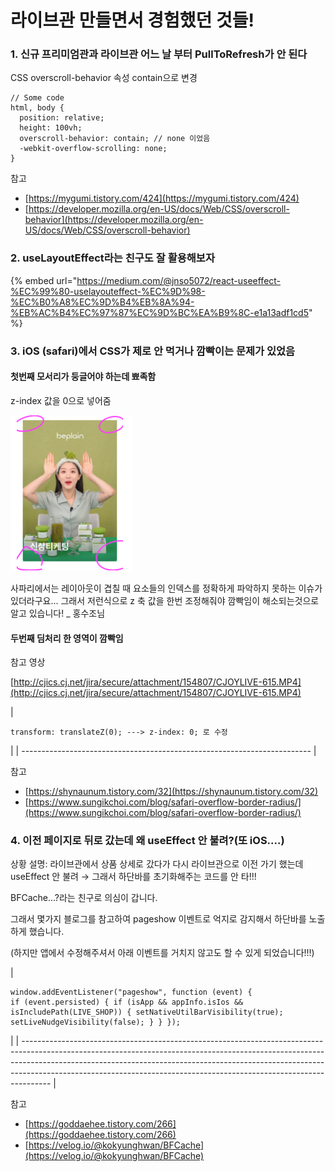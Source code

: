 # 라이브관 만들면서 경험했던 것들!

### 1. 신규 프리미엄관과 라이브관 어느 날 부터 PullToRefresh가 안 된다

CSS overscroll-behavior 속성 contain으로 변경

```
// Some code
html, body {
  position: relative;
  height: 100vh;
  overscroll-behavior: contain; // none 이었음
  -webkit-overflow-scrolling: none;
}
```

참고

* [https://mygumi.tistory.com/424](https://mygumi.tistory.com/424)
* [https://developer.mozilla.org/en-US/docs/Web/CSS/overscroll-behavior](https://developer.mozilla.org/en-US/docs/Web/CSS/overscroll-behavior)

### 2. useLayoutEffect라는 친구도 잘 활용해보자

{% embed url="https://medium.com/@jnso5072/react-useeffect-%EC%99%80-uselayouteffect-%EC%9D%98-%EC%B0%A8%EC%9D%B4%EB%8A%94-%EB%AC%B4%EC%97%87%EC%9D%BC%EA%B9%8C-e1a13adf1cd5" %}

### 3. iOS (safari)에서 CSS가 제로 안 먹거나 깜빡이는 문제가 있었음

#### **첫번째** 모서리가 둥글어야 하는데 뾰족함

z-index 값을 0으로 넣어줌

![](<../../../.gitbook/assets/image (2).png>)

사파리에서는 레이아웃이 겹칠 때 요소들의 인덱스를 정확하게 파악하지 못하는 이슈가 있더라구요... 그래서 저런식으로 z 축 값을 한번 조정해줘야 깜빡임이 해소되는것으로 알고 있습니다! \_ 홍수조님

#### 두번째 딤처리 한 영역이 깜빡임

참고 영상

[http://cjics.cj.net/jira/secure/attachment/154807/CJOYLIVE-615.MP4](http://cjics.cj.net/jira/secure/attachment/154807/CJOYLIVE-615.MP4)

| <pre><code>transform: translateZ(0); ---> z-index: 0; 로 수정
</code></pre> |
| ------------------------------------------------------------------------ |

참고

* [https://shynaunum.tistory.com/32](https://shynaunum.tistory.com/32)
* [https://www.sungikchoi.com/blog/safari-overflow-border-radius/](https://www.sungikchoi.com/blog/safari-overflow-border-radius/)



### 4. 이전 페이지로 뒤로 갔는데 왜 useEffect 안 불려?(또 iOS....)

상황 설명: 라이브관에서 상품 상세로 갔다가 다시 라이브관으로 이전 가기 했는데 useEffect 안 불려 → 그래서 하단바를 초기화해주는 코드를 안 타!!!

BFCache...?라는 친구로 의심이 갑니다.

그래서 몇가지 블로그를 참고하여 pageshow 이벤트로 억지로 감지해서 하단바를 노출하게 했습니다.

(하지만 앱에서 수정해주셔서 아래 이벤트를 거치지 않고도 할 수 있게 되었습니다!!!)

| <pre><code>window.addEventListener("pageshow", function (event) {
        if (event.persisted) {
          if (isApp &#x26;&#x26; appInfo.isIos &#x26;&#x26; isIncludePath(LIVE_SHOP)) {
            setNativeUtilBarVisibility(true);
            setLiveNudgeVisibility(false);
          }
        }
      });
</code></pre> |
| ------------------------------------------------------------------------------------------------------------------------------------------------------------------------------------------------------------------------------------------------------------------------------------------------------------------------------- |

참고

* [https://goddaehee.tistory.com/266](https://goddaehee.tistory.com/266)
* [https://velog.io/@kokyunghwan/BFCache](https://velog.io/@kokyunghwan/BFCache)
